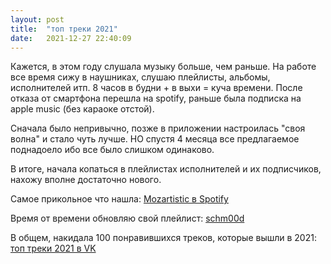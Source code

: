 ```yaml
---
layout: post
title:  "топ треки 2021"
date:   2021-12-27 22:40:09
---
```


Кажется, в этом году слушала музыку больше, чем раньше. На работе все время сижу в наушниках, слушаю плейлисты, альбомы, исполнителей итп. 8 часов в будни + в выхи = куча времени. После отказа от смартфона перешла на spotify, раньше была подписка на apple music (без караоке отстой).

Сначала было непривычно, позже в приложении настроилась "своя волна" и стало чуть лучше. НО спустя 4 месяца все предлагаемое поднадоело ибо все было слишком одинаково.

В итоге, начала копаться в плейлистах исполнителей и их подписчиков, нахожу вполне достаточно нового.

Самое прикольное что нашла: [Mozartistic в Spotify](https://open.spotify.com/album/3cMM5u2rENgqcbMGw8HSA4?si=85oGTgKFRy27gY4gn9Ykog)

Время от времени обновляю свой плейлист: [schm00d](https://open.spotify.com/playlist/3j4t7oBD9vgwnMFuRC40Tg?si=5473277efe6a41b2)

В общем, накидала 100 понравившихся треков, которые вышли в 2021: [топ треки 2021 в VK](https://vk.com/music/playlist/199893755_85360616)
